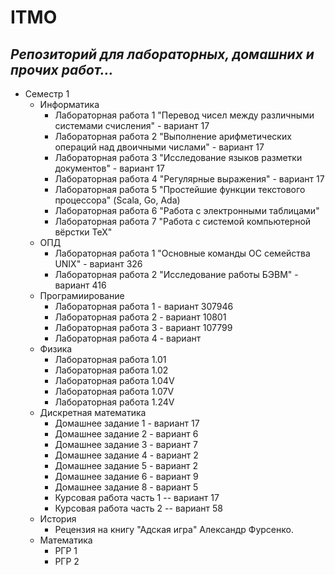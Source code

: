 # ITMO
## ***Репозиторий для лабораторных, домашних и прочих работ...***
* Семестр 1
  * Информатика
    * Лабораторная работа 1 "Перевод чисел между различными системами счисления" - вариант 17
    * Лабораторная работа 2 "Выполнение арифметических операций над двоичными числами" - вариант 17
    * Лабораторная работа 3 "Исследование языков разметки документов" - вариант 17
    * Лабораторная работа 4 "Регулярные выражения" - вариант 17
    * Лабораторная работа 5 "Простейшие функции текстового процессора" (Scala, Go, Ada)
    * Лабораторная работа 6 "Работа с электронными таблицами" 
    * Лабораторная работа 7 "Работа с системой компьютерной вёрстки TeX"
  * ОПД
    * Лабораторная работа 1 "Основные команды ОС семейства UNIX" - вариант 326
    * Лабораторная работа 2 "Исследование работы БЭВМ" - вариант 416
  * Програмиирование
    * Лабораторная работа 1 - вариант 307946
    * Лабораторная работа 2 - вариант 10801
    * Лабораторная работа 3 - вариант 107799
    * Лабораторная работа 4 - вариант 
  * Физика
    * Лабораторная работа 1.01
    * Лабораторная работа 1.02
    * Лабораторная работа 1.04V
    * Лабораторная работа 1.07V
    * Лабораторная работа 1.24V
  * Дискретная математика
    * Домашнее задание 1 - вариант 17
    * Домашнее задание 2 - вариант 6
    * Домашнее задание 3 - вариант 7
    * Домашнее задание 4 - вариант 2
    * Домашнее задание 5 - вариант 2
    * Домашнее задание 6 - вариант 9
    * Домашнее задание 8 - вариант 5
    * Курсовая работа часть 1 -- вариант 17
    * Курсовая работа часть 2 -- вариант 58
   * История
     * Рецензия на книгу "Адская игра" Александр Фурсенко.
   * Математика
     * РГР 1
     * РГР 2
